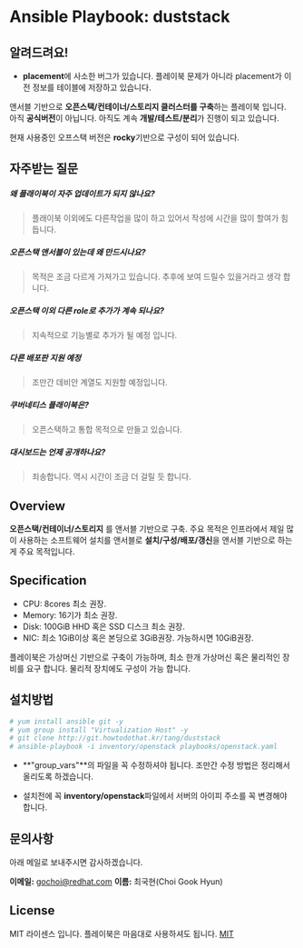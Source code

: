# Ansible Playbook: duststack

## 알려드려요!

- **placement**에 사소한 버그가 있습니다. 플레이북 문제가 아니라 placement가 이전 정보를 테이블에 저장하고 있습니다.

앤서블 기반으로 **오픈스택/컨테이너/스토리지 클러스터를 구축**하는 플레이북 입니다. 아직 **공식버전**이 아닙니다. 
아직도 계속 **개발/테스트/분리**가 진행이 되고 있습니다. 

현재 사용중인 오프스택 버전은 **rocky**기반으로 구성이 되어 있습니다.

## 자주받는 질문

##### 왜 플래이북이 자주 업데이트가 되지 않나요?
> 플래이북 이외에도 다른작업을 많이 하고 있어서 작성에 시간을 많이 할여가 힘듭니다. 

##### 오픈스택 앤서블이 있는데 왜 만드시나요?
> 목적은 조금 다르게 가져가고 있습니다. 추후에 보여 드릴수 있을거라고 생각 합니다.

##### 오픈스택 이외 다른 role로 추가가 계속 되나요?
> 지속적으로 기능별로 추가가 될 예정 입니다.

##### 다른 배포판 지원 예정
> 조만간 데비안 계열도 지원할 예정입니다.

##### 쿠버네티스 플래이북은?
> 오픈스택하고 통합 목적으로 만들고 있습니다.

##### 대시보드는 언제 공개하나요?
> 죄송합니다. 역시 시간이 조금 더 걸릴 듯 합니다.


## Overview
**오픈스택/컨테이너/스토리지** 를 앤서블 기반으로 구축. 주요 목적은 인프라에서 제일 많이 사용하는 소프트웨어 설치를 앤서블로 **설치/구성/배포/갱신**을 앤서블 기반으로 하는게 주요 목적입니다.

## Specification

* CPU: 8cores 최소 권장.
* Memory: 16기가 최소 권장.
* Disk: 100GiB HHD 혹은 SSD 디스크 최소 권장. 
* NIC: 최소 1GiB이상 혹은 본딩으로 3GiB권장. 가능하시면 10GiB권장.

플레이북은 가상머신 기반으로 구축이 가능하며, 최소 한개 가상머신 혹은 물리적인 장비를 요구 합니다.
물리적 장치에도 구성이 가능 합니다.

## 설치방법 

```bash
# yum install ansible git -y
# yum group install "Virtualization Host" -y
# git clone http://git.howtodothat.kr/tang/duststack
# ansible-playbook -i inventory/openstack playbooks/openstack.yaml
```

- **"group_vars"**의 파일을 꼭 수정하셔야 됩니다. 조만간 수정 방법은 정리해서 올리도록 하겠습니다.

- 설치전에 꼭 **inventory/openstack**파일에서 서버의 아이피 주소를 꼭 변경해야 합니다.

## 문의사항

아래 메일로 보내주시면 감사하겠습니다.

**이메일:** <gochoi@redhat.com>
**이름:** 최국현(Choi Gook Hyun)


## License
MIT 라이센스 입니다. 플레이북은 마음대로 사용하셔도 됩니다. 
[MIT](LICENSE)
